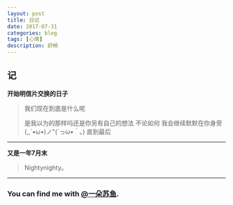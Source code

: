 ```yaml
---
layout: post
title: 日记
date: 2017-07-31
categories: blog
tags: [心情]
description: 舒畅
---
```


## 记

**开始明信片交换的日子**



>我们现在到底是什么呢
>
>是我以为的那样吗还是你另有自己的想法
>不论如何 我会继续默默在你身旁(,,´•ω•)ノ"(´っω•｀。)
>直到最后 



---

**又是一年7月末**

>Nightynighty。


----







### You can find me with [@一朵苏鱼](http://weibo.com/p/1005055219077121/home).

